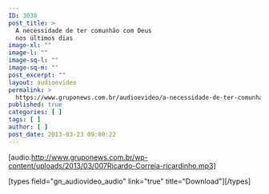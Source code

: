 ```yaml
---
ID: 3038
post_title: >
  A necessidade de ter comunhão com Deus
  nos últimos dias
image-xl: ""
image-l: ""
image-sq-l: ""
image-sq-m: ""
post_excerpt: ""
layout: audioevideo
permalink: >
  https://www.gruponews.com.br/audioevideo/a-necessidade-de-ter-comunhao-com-deus-nos-ultimos-dias
published: true
categories: [ ]
tags: [ ]
author: [ ]
post_date: 2013-03-23 09:00:22
---
```

[audio:http://www.gruponews.com.br/wp-content/uploads/2013/03/007Ricardo-Correia-ricardinho.mp3]

[types field="gn_audiovideo_audio" link="true" title="Download"][/types]